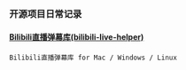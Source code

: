 ### 开源项目日常记录

#### [Bilibili直播弹幕库(bilibili-live-helper)](https://github.com/pandaGao/bilibili-live-helper)
```
Bilibili直播弹幕库 for Mac / Windows / Linux

```